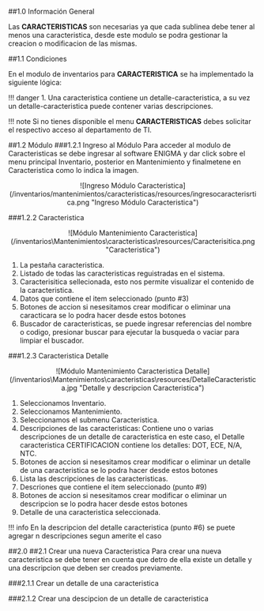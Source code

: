 ##1.0 Información General

Las **CARACTERISTICAS** son necesarias ya que cada sublinea debe tener al menos una caracteristica, desde este modulo se podra gestionar la creacion o modificacion de las mismas. 


##1.1 Condiciones

En el modulo de inventarios para **CARACTERISTICA** se ha implementado la siguiente lógica:

!!! danger 
    1. Una caracteristica contiene un detalle-caracteristica, a su vez un detalle-caracteristica puede contener varias descripciones.   
    

!!! note
    Si no tienes disponible el menu **CARACTERISTICAS** debes solicitar el respectivo acceso al departamento de TI.

##1.2 Módulo
###1.2.1 Ingreso al Módulo
Para acceder al modulo de Caracteristicas se debe ingresar al software ENIGMA y dar click sobre el menu principal Inventario, posterior en Mantenimiento y finalmetene en Caracteristica como lo indica la imagen.

<center>![Ingreso Módulo Caracteristica](/inventarios/mantenimientos/caracteristicas/resources/ingresocaracterisrtica.png "Ingreso Módulo Caracteristica")</center>

###1.2.2 Caracteristica
<center>![Módulo Mantenimiento Caracteristica](/inventarios\Mantenimientos\caracteristicas\resources/Caracterisitica.png "Caracteristica")</center>

1. La pestaña caracteristica.
2. Listado de todas las caracteristicas reguistradas en el sistema.
3. Caracterisitica sellecionada, esto nos permite visualizar el contenido de la caracteristica.
4. Datos que contiene el item seleccionado (punto #3)
5. Botones de accion si nesesitamos crear modificar o eliminar una caracticara se lo podra hacer desde estos      botones
6. Buscador de caracteristicas, se puede ingresar referencias del nombre o codigo, presionar buscar para ejecutar la busqueda o vaciar para limpiar el buscador.

###1.2.3 Caracteristica Detalle


<center>![Módulo Mantenimiento Caracteristica Detalle](/inventarios\Mantenimientos\caracteristicas\resources/DetalleCaracteristica.jpg "Detalle y descripcion Caracteristica")</center>

1. Seleccionamos Inventario.
2. Seleccionamos Mantenimiento.
3. Seleccionamos el submenu Caracteristica.
4. Descripciones de las caracteristicas: Contiene uno o varias descripciones de un detalle de caracteristica en este caso, el Detalle caracteristica CERTIFICACION contiene los detalles: DOT, ECE, N/A, NTC.
5. Botones de accion si nesesitamos crear modificar o eliminar un detalle de una caracteristica se lo podra hacer desde estos botones
6. Lista las descripciones de las caracteristicas.
7. Descriones que contiene el item seleccionado (punto #9)
8. Botones de accion si nesesitamos crear modificar o eliminar un descripcion se lo podra hacer desde estos botones
9. Detalle de una caracteristica seleccionada.

!!! info
    En la descripcion del detalle caracteristica (punto #6) se puete agregar n descripciones segun amerite el caso

##2.0 
##2.1 Crear una nueva Caracteristica
Para crear una nueva caracteristica se debe tener en cuenta que detro de ella existe un detalle y una descripcion que deben ser creados previamente. 

###2.1.1 Crear un detalle de una caracteristica

###2.1.2 Crear una descipcion de un detalle de caracteristica
